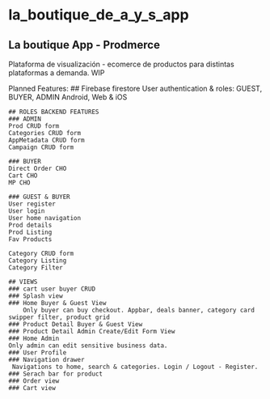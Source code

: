# la_boutique_de_a_y_s_app
## La boutique App - Prodmerce

Plataforma de visualización - ecomerce de productos para distintas plataformas a demanda.
WIP

Planned Features:
    ## Firebase firestore
    User authentication & roles: GUEST, BUYER, ADMIN
    Android, Web & iOS

    ## ROLES BACKEND FEATURES
    ### ADMIN
    Prod CRUD form
    Categories CRUD form
    AppMetadata CRUD form
    Campaign CRUD form

    ### BUYER
    Direct Order CHO
    Cart CHO
    MP CHO

    ### GUEST & BUYER
    User register
    User login
    User home navigation
    Prod details
    Prod Listing
    Fav Products

    Category CRUD form
    Category Listing
    Category Filter

    ## VIEWS
    ### cart user buyer CRUD
    ### Splash view
    ### Home Buyer & Guest View
        Only buyer can buy checkout. Appbar, deals banner, category card swipper filter, product grid
    ### Product Detail Buyer & Guest View
    ### Product Detail Admin Create/Edit Form View
    ### Home Admin
    Only admin can edit sensitive business data.
    ### User Profile
    ### Navigation drawer
     Navigations to home, search & categories. Login / Logout - Register.
    ### Serach bar for product
    ### Order view
    ### Cart view




